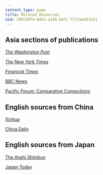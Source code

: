 ```yaml
---
content_type: page
title: Related Resources
uid: 196c84f4-8de1-a316-b67c-f1fcbed53e21
---
```


Asia sections of publications
-----------------------------

[_The Washington Post_](http://www.washingtonpost.com/world/asia-pacific)

[_The New York Times_](http://www.nytimes.com/pages/world/asia/index.html)

[_Financial Times_](http://www.ft.com/intl/world/asia-pacific)

[BBC News](http://www.bbc.co.uk/news/world/asia/)

[Pacific Forum: Comparative Connections](http://csis.org/program/comparative-connections)

English sources from China
--------------------------

[Xinhua](http://www.chinaview.cn/)

[China Daily](http://usa.chinadaily.com.cn/)

English sources from Japan
--------------------------

[The Asahi Shimbun](http://www.asahi.com/english/)

[Japan Today](http://www.japantoday.com/)
